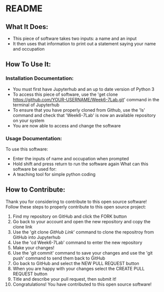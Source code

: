 # README

## What It Does:
* This piece of software takes two inputs: a name and an input
* It then uses that information to print out a statement saying your name and occupation

## How To Use It:
### Installation Documentation:
* You must first have Jupyterhub and an up to date version of Python 3
* To access this piece of software, use the 'get clone https://github.com/YOUR-USERNAME/Week6-7Lab.git' command in the terminal of Jupyterhub
* To ensure that you have properly cloned from Github, use the 'ls' command and check that 'Week6-7Lab' is now an available repository on your system
* You are now able to access and change the software

### Usage Documentation:
To use this software:
* Enter the inputs of name and occupation when prompted
* Hold shift and press return to run the software again
What can this software be used for:
* A teaching tool for simple python coding

## How to Contribute:
Thank you for considering to contribute to this open source software! Follow these steps to properly contribute to this open source project:
1. Find my repository on GitHub and click the FORK button
2. Go back to your account and open the new repository and copy the clone link
3. Use the 'git clone *GitHub Link*' command to clone the repositroy from GitHub into Jupyterhub
4. Use the 'cd Week6-7Lab' command to enter the new repository
5. Make your changes!
6. Use the 'git commit' command to save your changes and use the 'git push' command to send them back to GitHub
7. Go back to GitHub and select the NEW PULL REQUEST button
8. When you are happy with your changes select the CREATE PULL REQUEST button
9. Title and describe your pull request, then submit it!
10. Congratulations! You have contributed to this open source software!